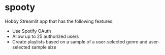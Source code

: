 # spooty

Hobby Streamlit app that has the following features:
* Use Spotify OAuth
* Allow up to 25 authorized users
* Create playlists based on a sample of a user-selected genre and user-selected sample size 